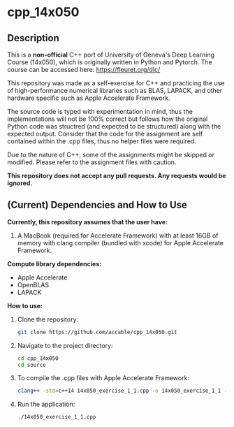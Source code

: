 # cpp_14x050

## Description

This is a **non-official** C++ port of University of Geneva's Deep Learning Course (14x050), which is originally written in Python and Pytorch. The course can be accessed here: https://fleuret.org/dlc/

This repository was made as a self-exercise for C++ and practicing the use of high-performance numerical libraries such as BLAS, LAPACK, and other hardware specific such as Apple Accelerate Framework.

The source code is typed with experimentation in mind, thus the implementations will not be 100% correct but follows how the original Python code was structred (and expected to be structured) along with the expected output. Consider that the code for the assignment are self contained within the .cpp files, thus no helper files were required.

Due to the nature of C++, some of the assignments might be skipped or modified. Please refer to the assignment files with caution.

**This repository does not accept any pull requests. Any requests would be ignored.**

## (Current) Dependencies and How to Use

**Currently, this repository assumes that the user have:**

1. A MacBook (required for Accelerate Framework) with at least 16GB of memory with clang compiler (bundled with xcode) for Apple Accelerate Framework.

**Compute library dependencies:**

- Apple Accelerate
- OpenBLAS
- LAPACK

**How to use:**

1.  Clone the repository:
    ```bash
    git clone https://github.com/accable/cpp_14x050.git
    ```
2.  Navigate to the project directory:
    ```bash
    cd cpp_14x050
    cd source
    ```
3.  To compile the .cpp files with Apple Accelerate Framework:
    ```bash
    clang++ -std=c++14 14x050_exercise_1_1.cpp -o 14x050_exercise_1_1 -framework Accelerate -DACCELERATE_NEW_LAPACK
    ```
5.  Run the application:
    ```bash
    ./14x050_exercise_1_1.cpp
    ```
